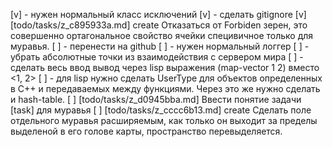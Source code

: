 [v] - нужен нормальный класс исключений
[v] - сделать gitignore
[v] [todo/tasks/z_c895933a.md] create Отказаться от Forbiden зерен, это совершенно ортагональное свойство ячейки специвичное только для муравья.
[ ] - перенести на github
[ ] - нужен нормальный логгер
[ ] - убрать абсолютные точки из взаимодействия с сервером мира
[ ] - сделать весь ввод вывод через lisp выражения (map-vector 1 2) вместо <1, 2>
[ ] - для lisp нужно сделать UserType для объектов определенных в C++ и передаваемых между функциями. Через это же нужно сделать и hash-table.
[ ] [todo/tasks/z_d0945bba.md] Ввести понятие задачи [task] для муравья
[ ] [todo/tasks/z_cccc6b13.md] create Сделать поле отдельного муравья расширяемым, как только он выходит за пределы выделеной в его голове карты, пространство перевыделяется.
